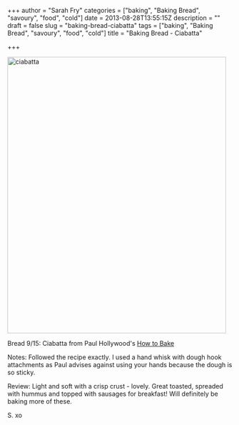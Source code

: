 +++
author = "Sarah Fry"
categories = ["baking", "Baking Bread", "savoury", "food", "cold"]
date = 2013-08-28T13:55:15Z
description = ""
draft = false
slug = "baking-bread-ciabatta"
tags = ["baking", "Baking Bread", "savoury", "food", "cold"]
title = "Baking Bread - Ciabatta"

+++


<a href="http://sweetaspi.co.uk/content/images/2013/08/ciabatta.jpg"><img class="alignnone size-full wp-image-1949" alt="ciabatta" src="http://sweetaspi.co.uk/content/images/2013/08/ciabatta.jpg" width="490" height="619" /></a>

Bread 9/15: Ciabatta from Paul Hollywood's <a href="http://www.amazon.co.uk/dp/140881949X/ref=rdr_ext_tmb" target="_blank">How to Bake</a><a href="http://www.bbc.co.uk/food/recipes/eight-strand_plaited_57815" target="_blank">
</a>

Notes: Followed the recipe exactly. I used a hand whisk with dough hook attachments as Paul advises against using your hands because the dough is so sticky.

Review: Light and soft with a crisp crust - lovely. Great toasted, spreaded with hummus and topped with sausages for breakfast! Will definitely be baking more of these.

S. xo

